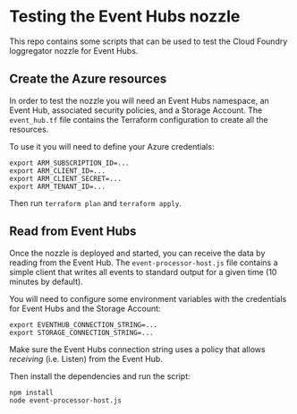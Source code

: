 # Testing the Event Hubs nozzle

This repo contains some scripts that can be used to test the Cloud Foundry loggregator nozzle for Event Hubs.

## Create the Azure resources

In order to test the nozzle you will need an Event Hubs namespace, an Event Hub, associated security policies, and a Storage Account. The `event_hub.tf` file contains the Terraform configuration to create all the resources.

To use it you will need to define your Azure credentials:

```
export ARM_SUBSCRIPTION_ID=...
export ARM_CLIENT_ID=...
export ARM_CLIENT_SECRET=...
export ARM_TENANT_ID=...
```

Then run `terraform plan` and `terraform apply`.

## Read from Event Hubs

Once the nozzle is deployed and started, you can receive the data by reading from the Event Hub. The `event-processor-host.js` file contains a simple client that writes all events to standard output for a given time (10 minutes by default).

You will need to configure some environment variables with the credentials for Event Hubs and the Storage Account:

```
export EVENTHUB_CONNECTION_STRING=...
export STORAGE_CONNECTION_STRING=...
```

Make sure the Event Hubs connection string uses a policy that allows *receiving* (i.e. Listen) from the Event Hub.

Then install the dependencies and run the script:

```
npm install
node event-processor-host.js
```
